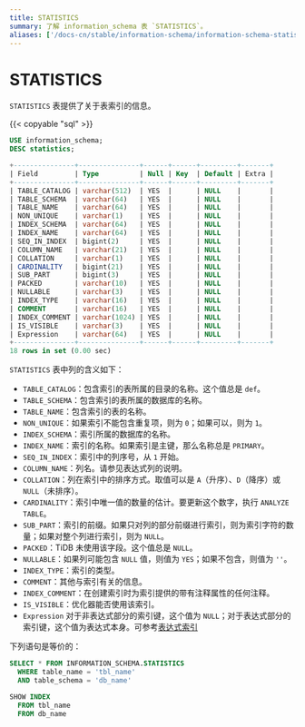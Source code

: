```yaml
---
title: STATISTICS
summary: 了解 information_schema 表 `STATISTICS`。
aliases: ['/docs-cn/stable/information-schema/information-schema-statistics/']
---
```


# STATISTICS

`STATISTICS` 表提供了关于表索引的信息。

{{< copyable "sql" >}}

```sql
USE information_schema;
DESC statistics;
```

```sql
+---------------+---------------+------+------+---------+-------+
| Field         | Type          | Null | Key  | Default | Extra |
+---------------+---------------+------+------+---------+-------+
| TABLE_CATALOG | varchar(512)  | YES  |      | NULL    |       |
| TABLE_SCHEMA  | varchar(64)   | YES  |      | NULL    |       |
| TABLE_NAME    | varchar(64)   | YES  |      | NULL    |       |
| NON_UNIQUE    | varchar(1)    | YES  |      | NULL    |       |
| INDEX_SCHEMA  | varchar(64)   | YES  |      | NULL    |       |
| INDEX_NAME    | varchar(64)   | YES  |      | NULL    |       |
| SEQ_IN_INDEX  | bigint(2)     | YES  |      | NULL    |       |
| COLUMN_NAME   | varchar(21)   | YES  |      | NULL    |       |
| COLLATION     | varchar(1)    | YES  |      | NULL    |       |
| CARDINALITY   | bigint(21)    | YES  |      | NULL    |       |
| SUB_PART      | bigint(3)     | YES  |      | NULL    |       |
| PACKED        | varchar(10)   | YES  |      | NULL    |       |
| NULLABLE      | varchar(3)    | YES  |      | NULL    |       |
| INDEX_TYPE    | varchar(16)   | YES  |      | NULL    |       |
| COMMENT       | varchar(16)   | YES  |      | NULL    |       |
| INDEX_COMMENT | varchar(1024) | YES  |      | NULL    |       |
| IS_VISIBLE    | varchar(3)    | YES  |      | NULL    |       |
| Expression    | varchar(64)   | YES  |      | NULL    |       |
+---------------+---------------+------+------+---------+-------+
18 rows in set (0.00 sec)
```

`STATISTICS` 表中列的含义如下：

* `TABLE_CATALOG`：包含索引的表所属的目录的名称。这个值总是 `def`。
* `TABLE_SCHEMA`：包含索引的表所属的数据库的名称。
* `TABLE_NAME`：包含索引的表的名称。
* `NON_UNIQUE`：如果索引不能包含重复项，则为 `0`；如果可以，则为 `1`。
* `INDEX_SCHEMA`：索引所属的数据库的名称。
* `INDEX_NAME`：索引的名称。如果索引是主键，那么名称总是 `PRIMARY`。
* `SEQ_IN_INDEX`：索引中的列序号，从 `1` 开始。
* `COLUMN_NAME`：列名。请参见表达式列的说明。
* `COLLATION`：列在索引中的排序方式。取值可以是 `A`（升序）、`D`（降序）或 `NULL`（未排序）。
* `CARDINALITY`：索引中唯一值的数量的估计。要更新这个数字，执行 `ANALYZE TABLE`。
* `SUB_PART`：索引的前缀。如果只对列的部分前缀进行索引，则为索引字符的数量；如果对整个列进行索引，则为 `NULL`。
* `PACKED`：TiDB 未使用该字段。这个值总是 `NULL`。
* `NULLABLE`：如果列可能包含 `NULL` 值，则值为 `YES`；如果不包含，则值为 `''`。
* `INDEX_TYPE`：索引的类型。
* `COMMENT`：其他与索引有关的信息。
* `INDEX_COMMENT`：在创建索引时为索引提供的带有注释属性的任何注释。
* `IS_VISIBLE`：优化器能否使用该索引。
* `Expression` 对于非表达式部分的索引键，这个值为 `NULL`；对于表达式部分的索引键，这个值为表达式本身。可参考[表达式索引](/sql-statements/sql-statement-create-index.md#表达式索引)

下列语句是等价的：

```sql
SELECT * FROM INFORMATION_SCHEMA.STATISTICS
  WHERE table_name = 'tbl_name'
  AND table_schema = 'db_name'

SHOW INDEX
  FROM tbl_name
  FROM db_name
```
